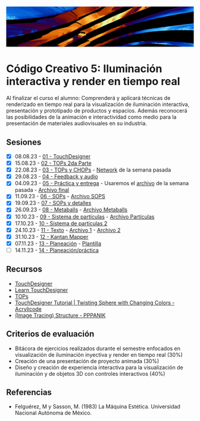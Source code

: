 ![portada](https://raw.githubusercontent.com/EmilioOcelotl/cc5-2024-1/main/img/banner.png)

# Código Creativo 5: Iluminación interactiva y render en tiempo real

Al finalizar el curso el alumno: Comprenderá y aplicará técnicas de renderizado en tiempo real para la visualización de iluminación interactiva, presentación y prototipado de productos y espacios. Además reconocerá las posibilidades de la animación e interactividad como medio para la presentación de materiales audiovisuales en su industria.

## Sesiones 

- [x] 08.08.23 - [01 - TouchDesigner](https://github.com/EmilioOcelotl/cc5-2024-1/blob/main/doc/s01.md)
- [x] 15.08.23 - [02 - TOPs 2da Parte](https://github.com/EmilioOcelotl/cc5-2024-1/blob/main/doc/s02.md)
- [x] 22.08.23 - [03 - TOPs y CHOPs](https://github.com/EmilioOcelotl/cc5-2024-1/blob/main/doc/s03.md) - [Network](https://github.com/EmilioOcelotl/cc5-2024-1/blob/main/td/chopsYTops.toe) de la semana pasada
- [x] 29.08.23 - [04 - Feedback y audio](https://github.com/EmilioOcelotl/cc5-2024-1/blob/main/doc/s04.md)
- [x] 04.09.23 - [05 - Práctica y entrega](https://github.com/EmilioOcelotl/cc5-2024-1/blob/main/doc/s05.md) - Usaremos el [archivo](https://github.com/EmilioOcelotl/cc5-2024-1/blob/main/td/feedbackYAudio.toe) de la semana pasada - [Archivo final](https://github.com/EmilioOcelotl/cc5-2024-1/blob/main/td/feedbackYAudioAjuste.toe)
- [x] 11.09.23 - [06 - SOPs](https://github.com/EmilioOcelotl/cc5-2024-1/blob/main/doc/s06.md) - [Archivo SOPS](https://github.com/EmilioOcelotl/cc5-2024-1/blob/main/td/sops.toe)
- [x] 19.09.23 - [07 - SOPs y detalles](https://github.com/EmilioOcelotl/cc5-2024-1/blob/main/doc/s07.md)
- [x] 26.09.23 - [08 - Metaballs](https://github.com/EmilioOcelotl/cc5-2024-1/blob/main/doc/s08.md) - [Archivo Metaballs](https://github.com/EmilioOcelotl/cc5-2024-1/blob/main/td/metaballs2.toe)
- [x] 10.10.23 - [09 - Sistema de partículas](https://github.com/EmilioOcelotl/cc5-2024-1/blob/main/doc/s09.md) - [Archivo Partículas](https://github.com/EmilioOcelotl/cc5-2024-1/blob/main/td/sistemaParticulas.toe)
- [x] 17.10.23 - [10 - Sistema de partículas 2](https://github.com/EmilioOcelotl/cc5-2024-1/blob/main/doc/s10.md)
- [x] 24.10.23 - [11 - Texto](https://github.com/EmilioOcelotl/cc5-2024-1/blob/main/doc/s11.md) - [Archivo 1](https://github.com/EmilioOcelotl/cc5-2024-1/blob/main/td/texto.toe) - [Archivo 2](https://github.com/EmilioOcelotl/cc5-2024-1/blob/main/td/texto2.toe)
- [x] 31.10.23 - [12 - Kantan Mapper](https://github.com/EmilioOcelotl/cc5-2024-1/blob/main/doc/s12.md)
- [x] 07.11.23 - [13 - Planeación](https://github.com/EmilioOcelotl/cc5-2024-1/blob/main/doc/s13.md) - [Plantilla](https://docs.google.com/document/d/1nCfOJBCUyrMQdmoCqq2xzrEqZuYnajrYXYwIb2eSJ9k/edit)
- [ ] 14.11.23 - [14 - Planeación/práctica](https://github.com/EmilioOcelotl/cc5-2024-1/blob/main/doc/s14.md) 

## Recursos

- [TouchDesigner](https://derivative.ca/)
- [Learn TouchDesigner](https://derivative.ca/UserGuide/Learn_TouchDesigner)
- [TOPs](https://docs.derivative.ca/TOP)
- [TouchDesigner Tutorial | Twisting Sphere with Changing Colors - Acrylicode](https://www.youtube.com/watch?v=jdGHN01D8Qc)
- [(Image Tracing) Structure - PPPANIK](https://www.youtube.com/watch?v=nS8K67zDq7Y)

## Criterios de evaluación

- Bitácora de ejercicios realizados durante el semestre enfocados en visualización de iluminación inyectiva y render en tiempo real (30%)
- Creación de una presentación de proyecto animada (30%)
- Diseño y creación de experiencia interactiva para la visualización de iluminación y de objetos 3D con controles interactivos (40%)

## Referencias 

- Felguérez, M y Sasson, M. (1983) La Máquina Estética. Universidad Nacional Autónoma de México. 


